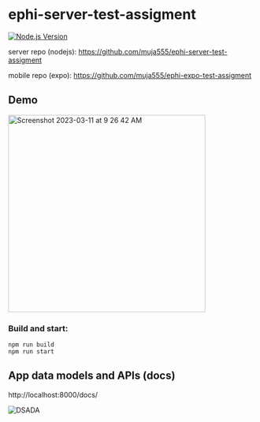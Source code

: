 # ephi-server-test-assigment
[![Node.js Version](https://img.shields.io/badge/node-%3E%3D%20v14.0.0-brightgreen.svg)](https://nodejs.org/en/download/)

server repo (nodejs):
https://github.com/muja555/ephi-server-test-assigment

mobile repo (expo):
https://github.com/muja555/ephi-expo-test-assigment

## Demo

[<img width="400" alt="Screenshot 2023-03-11 at 9 26 42 AM" src="https://user-images.githubusercontent.com/3640257/224471687-e0d33af5-1c71-43f8-a0f6-60e3d53d7ce9.png">](https://www.youtube.com/watch?v=54bptpGg8Po)

### Build and start:
```
npm run build
npm run start
```

## App data models and APIs (docs)
http://localhost:8000/docs/

![DSADA](https://user-images.githubusercontent.com/3640257/224471781-2494647c-de25-4d59-925b-cde1a885bb56.png)

